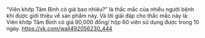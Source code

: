 “Viên khớp Tâm Bình có giá bao nhiêu?” là thắc mắc của nhiều người bệnh khi được giới thiệu về sản phẩm này. Và lời giải đáp cho thắc mắc này là: Viên khớp Tâm Bình có giá 90,000 đồng/ hộp 60 viên sử dụng được trong 10 ngày.
https://vk.com/wall492056230_444
